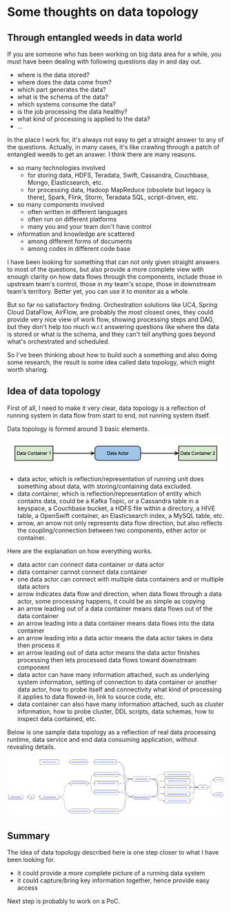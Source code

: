 # Some thoughts on data topology

## Through entangled weeds in data world

If you are someone who has been working on big data area for a while, you must have been dealing with following questions day in and day out. 

- where is the data stored?
- where does the data come from?
- which part generates the data?
- what is the schema of the data?
- which systems consume the data?
- is the job processing the data healthy?
- what kind of processing is applied to the data?
- ...

In the place I work for, it's always not easy to get a straight answer to any of the questions. Actually, in many cases, it's like crawling 
through a patch of entangled weeds to get an answer. I think there are many reasons.
- so many technologies involved
  - for storing data, HDFS, Teradata, Swift, Cassandra, Couchbase, Mongo, Elasticsearch, etc.
  - for processing data, Hadoop MapReduce (obsolete but legacy is there), Spark, Flink, Storm, Teradata SQL, script-driven, etc.
- so many components involved
  - often written in different languages
  - often run on different platforms
  - many you and your team don't have control
- information and knowledge are scattered
  - among different forms of documents
  - among codes in different code base

I have been looking for something that can not only given straight answers to most of the questions, but also provide a more complete view
 with enough clarity on how data flows through the components, include those in upstream team's control, those in my team's scope, those in 
downstream team's territory. Better yet, you can use it to monitor as a whole.

But so far no satisfactory finding. Orchestration solutions like UC4, Spring Cloud DataFlow, AirFlow, are probably the most closest ones, 
they could provide very nice view of work flow, showing processing steps and DAG, but they don't help too much w.r.t answering questions 
like where the data is stored or what is the schema, and they can't tell anything goes beyond what's orchestrated and scheduled.

So I've been thinking about how to build such a something and also doing some research, the result is some idea called data topology, which 
might worth sharing. 

## Idea of data topology

First of all, I need to make it very clear, data topology is a reflection of running system in data flow from start to end, not running 
system itself.

Data topology is formed around 3 basic elements.

![](pics/data-actor-and-data-container.png)

- data actor, which is reflection/representation of running unit does something about data, with storing/containing data excluded.
- data container, which is reflection/representation of entity which contains data, could be a Kafka Topic, or a Cassandra table in a 
keyspace, a Couchbase bucket, a HDFS file within a directory, a HIVE table, a OpenSwift container, an Elasticsearch index, a MySQL table, 
etc.
- arrow, an arrow not only represents data flow direction, but also reflects the coupling/connection between two components, either actor or
container.

Here are the explanation on how everything works.
- data actor can connect data container or data actor
- data container cannot connect data container
- one data actor can connect with multiple data containers and or multiple data actors
- arrow indicates data flow and direction, when data flows through a data actor, some processing happens, it could be as simple as copying
- an arrow leading out of a data container means data flows out of the data container
- an arrow leading into a data container means data flows into the data container
- an arrow leading into a data actor means the data actor takes in data then process it
- an arrow leading out of data actor means the data actor finishes processing then lets processed data flows toward downstream component
- data actor can have many information attached, such as underlying system information, setting of connection to data container or another 
data actor, how to probe itself and connectivity what kind of processing it applies to data flowed-in, link to source code, etc.
- data container can also have many information attached, such as cluster information, how to probe cluster, DDL scripts, data schemas, 
how to inspect data contained, etc.

Below is one sample data topology as a reflection of real data processing runtime, data service and end data consuming application, without 
revealing details.

![](pics/sample-data-topology.png)

## Summary

The idea of data topology described here is one step closer to what I have been looking for. 
- it could provide a more complete picture of a running data system
- it could capture/bring key information together, hence provide easy access

Next step is probably to work on a PoC.
